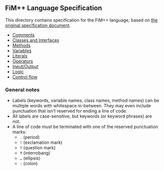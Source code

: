## FiM++ Language Specification
This directory contains specification for the FiM++ language, based on [the
original specification document](https://docs.google.com/document/d/1gU-ZROmZu0Xitw_pfC1ktCDvJH5rM85TxxQf5pg_xmg/edit?pli=1#).

* [Comments](comments.md#fim-comments)
* [Classes and Interfaces](classes-interfaces.md)
* [Methods](methods.md)
* [Variables](variables.md)
* [Literals](lierals.md)
* [Operators](operators.md)
* [Input/Output](input-output.md)
* [Logic](logic.md)
* [Control flow](control-flow.md)

### General notes
* Labels (keywords, variable names, class names, method names) can be multiple
  words with whitespace in-between. They may even include punctuation that isn't
  reserved for ending a line of code.
* All labels are case-sensitive, but keywords (or keyword phrases) are not.
* A line of code must be terminated with one of the reserved punctuation marks:
  * `.` (period)
  * `!` (exclamation mark)
  * `?` (question mark)
  * `‽` (interrobang)
  * `…` (ellipsis)
  * `:` (colon)
